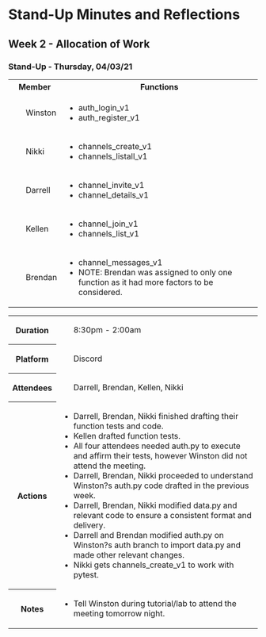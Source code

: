 # Stand-Up Minutes and Reflections
<!-- <h1>MinutesandReflections</h1> -->

## Week 2 - Allocation of Work
<table>
    <tr>
        <th>Member</th>
        <th>Functions</th>
    </tr>
    <tr>
        <td><ul>Winston</ul></td>
        <td><ul>
        <li>auth_login_v1
        <li>auth_register_v1
        </ul></td>
    </tr>
    <tr>
        <td><ul>Nikki</ul></td>
        <td><ul>
        <li>channels_create_v1
        <li>channels_listall_v1
        </ul></td>
    </tr>
    <tr>
        <td><ul>Darrell</ul></td>
        <td><ul>
        <li>channel_invite_v1
        <li>channel_details_v1
        </ul></td>
    </tr>
    <tr>
        <td><ul>Kellen</ul></td>
        <td><ul>
        <li>channel_join_v1
        <li>channels_list_v1
        </ul></td>
    </tr>
    <tr>
        <td><ul>Brendan</ul></td>
        <td><ul>
        <li>channel_messages_v1
        <li>NOTE: Brendan was assigned to only one function as it had more factors to be considered.
        </ul></td>
    </tr>

### Stand-Up - Thursday, 04/03/21
<table>
    <tr>
        <th>Duration</th>
        <td><ul>8:30pm - 2:00am</ul></td>
    </tr>
    <tr>
        <th>Platform</th>
        <td><ul>Discord</ul></td>
    </tr>
    <tr>
        <th>Attendees</th>
        <td><ul>Darrell, Brendan, Kellen, Nikki</ul></td>
    </tr>
    <tr>
        <th>Actions</th>
        <td><ul>
        <li>Darrell, Brendan, Nikki finished drafting their function tests and code.
        <li>Kellen drafted function tests.
        <li>All four attendees needed auth.py to execute and affirm their tests, however Winston did not attend the meeting.
        <li>Darrell, Brendan, Nikki proceeded to understand Winston?s auth.py code drafted in the previous week.
        <li>Darrell, Brendan, Nikki modified data.py and relevant code to ensure a consistent format and delivery.
        <li>Darrell and Brendan modified auth.py on Winston?s auth branch to import data.py and made other relevant changes.
        <li>Nikki gets channels_create_v1 to work with pytest.
        </ul></td>
    </tr>
    <tr>
        <th>Notes</th>
        <td><ul>
        <li>Tell Winston during tutorial/lab to attend the meeting tomorrow night.
        </ul></td>
    </tr>



